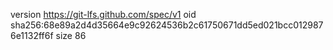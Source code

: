 version https://git-lfs.github.com/spec/v1
oid sha256:68e89a2d4d35664e9c92624536b2c61750671dd5ed021bcc0129876e1132ff6f
size 86
